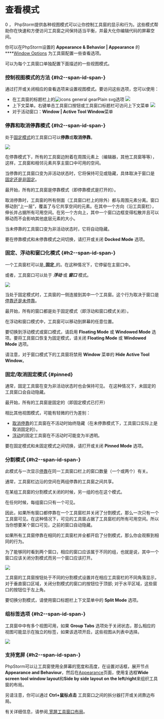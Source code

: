 # 查看模式

0                                                         ，                                        PhpStorm提供各种视图模式可以让你控制工具窗的显示和行为。这些模式帮助你在快速和方便访问工具窗之间保持适当平衡，并最大化你编辑代码的屏幕空间。

你可以在PhpStorm设置的 **Appearance & Behavior \| Appearance** 的 ****[Window Options](https://www.jetbrains.com/help/phpstorm/settings-appearance.html#window_options) 为工具窗配置一些查看选项。

可以为每个工具窗口单独配置下面描述的一些视图模式。

### 控制视图模式的方法 {#h2--span-id-span-}

通过打开或关闭相应的查看选项来设置视图模式。要访问这些选项，您可以使用：

* 在工具窗的标题栏上的![icons general gearPlain svg](https://www.jetbrains.com/help/img/idea/2018.2/icons.general.gearPlain.svg@2x.png)选项  ![](../../.gitbook/assets/tool_window_viewing_modes-1.png) 
* 上下文菜单。右键单击工具窗口按钮或工具窗口标题栏可访问上下文菜单  ![](../../.gitbook/assets/ws_ps_tool_window_viewing_modes.png) 
* 对于活动窗口：**Window \| Active Tool Window**菜单

### 停靠和取消停靠模式 {#h2--span-id-span-}

处于[固定模式](https://www.jetbrains.com/help/phpstorm/viewing-modes.html#floating)的工具窗口可以**停靠**或**取消停靠**。

![](../../.gitbook/assets/ps_tool_windows_docked_undocked.png)

在停靠模式下，所有的工具窗边附着在周围元素上（编辑器，其他工具窗等等），这样，工具窗和相邻元素共享主窗口中可用的空间。

当停靠的工具窗口变为非活动状态时，它将保持可见或隐藏，具体取决于窗口是 [固定还是非固定](https://www.jetbrains.com/help/phpstorm/viewing-modes.html#pinned)。

最开始，所有的工具窗是停靠模式（即停靠模式是打开的）。

取消停靠时，工具窗的所有侧面（工具窗口栏上的除外）都与周围元素分离。窗口移动到“上一层”，覆盖了与它共享空间的元素。在其中一个方向（沿工具窗栏），伸长并占据所有可用空间。在另一个方向上，其中一个窗口边框变得松散并且可以移动而不会影响其他底层元素的大小。

当未停靠的工具窗口变为非活动状态时，它将自动隐藏。

要在停靠模式和未停靠模式之间切换，请打开或关闭 **Docked Mode** 选项。

### 固定、浮动和窗口化模式 {#h2--span-id-span-}

一个工具窗栏可以是_**固定**_的。在这种情况下，它停留在主窗口中。

或者，工具窗口可以处于 _**浮动**_ 或 _**窗口**_ 模式。

![](../../.gitbook/assets/ps_tool_windows_fixed_floating.png)

当处于固定模式时，工具窗的一侧连接到其中一个工具窗。这个行为取决于窗口是[停靠还是未停靠](https://www.jetbrains.com/help/phpstorm/viewing-modes.html#docked)。

最开始，所有的窗口都是处于固定模式（即浮动和窗口模式关闭）。

在浮动和窗口模式中，工具窗可以移动到屏幕的任意位置。

要切换到浮动模式或窗口模式，请启用 **Floating Mode** 或 **Windowed Mode** 选项。要将工具窗口恢复为固定模式，请关闭 **Floating Mode** 或 **Windowed Mode** 选项。

请注意，对于窗口模式下的工具窗将禁用 **Window** 菜单的 **Hide Active Tool Window**。

### 固定/取消固定模式 {#pinned}

通常，固定工具窗在变为非活动状态时也会保持可见。 在这种情况下，未固定的工具窗口会自动隐藏。

最开始，所有的工具窗是固定的（即固定模式已打开）

相比其他视图模式，可能有轻微的行为差别：

* [取消停靠](https://www.bookstack.cn/read/phpstorm_trans_cn/%E5%A6%82%E4%BD%95%E4%BD%BF%E7%94%A8-%E5%B8%B8%E8%A7%84%E6%8C%87%E5%8D%97-PhpStorm%E5%B7%A5%E5%85%B7%E7%AA%97-%E6%9F%A5%E7%9C%8B%E6%A8%A1%E5%BC%8F.md#%E5%81%9C%E9%9D%A0%E5%92%8C%E5%8F%96%E6%B6%88%E5%81%9C%E9%9D%A0%E6%A8%A1%E5%BC%8F)的工具窗在不活动时始终隐藏（在未停靠模式下，工具窗口实际上是取消固定的）。
* [浮动](https://www.bookstack.cn/read/phpstorm_trans_cn/%E5%A6%82%E4%BD%95%E4%BD%BF%E7%94%A8-%E5%B8%B8%E8%A7%84%E6%8C%87%E5%8D%97-PhpStorm%E5%B7%A5%E5%85%B7%E7%AA%97-%E6%9F%A5%E7%9C%8B%E6%A8%A1%E5%BC%8F.md#%E5%9B%BA%E5%AE%9A%E6%B5%AE%E5%8A%A8%E5%92%8C%E7%AA%97%E5%8F%A3%E5%8C%96%E6%A8%A1%E5%BC%8F)的固定工具窗在不活动时可能变为半透明。

要在固定模式和未固定模式之间切换，请打开或关闭 **Pinned Mode** 选项。

### 分割模式 {#h2--span-id-span-}

此模式与一次显示[停靠](https://www.jetbrains.com/help/phpstorm/viewing-modes.html#docked)在同一工具窗口栏上的窗口数量（一个或两个）有关。

通常，工具窗栏边沿的空间在两组停靠的工具窗之间共享。

在某组工具窗的分割模式关闭的时候，另一组的也在这个模式。

在任何时候，每组窗口只有一个可见。

因此，如果所有窗口都停靠在一个工具窗栏并关闭了分割模式，那么一次只有一个工具窗可见。在这种情况下，可见的工具窗占据了工具窗栏的所有可用空间。所以当你想要某个窗口可见，之前的窗口自动隐藏。

如果所有工具窗停靠在相同的工具窗栏并全都开启了分割模式，那么你会观察到相同的行为。

为了能够同时看到两个窗口，相应的窗口应该属于不同的组，也就是说，其中一个窗口应该关闭分割模式而另一个窗口应该打开。

![](../../.gitbook/assets/ps_tool_windows_split_on_off.png)

工具窗的工具窗按钮处于不同的分割模式设置并在相应工具窗栏的不同角落显示，对于垂直窗口区域，关闭分割模式的窗口的按钮位于顶部; 对于水平区域，这些窗口的按钮位于左上角。

要切换分割模式，请使用窗口标题栏上下文菜单中的 **Split Mode** 选项。

### 组标签选项 {#h2--span-id-span-}

工具窗中中有多个视图可用，如果 **Group Tabs** 选项处于关闭状态，那么相应的视图可能显示在独立的标签，如果该选项开启，这些视图从列表中选择。

![](../../.gitbook/assets/show_views_as_tabs.png)

### 支持宽屏 {#h2--span-id-span-}

PhpStorm可以让工具窗使用全屏幕的宽度和高度，在设置对话框，展开节点**Appearance and Behaviour**，然后在[Appearance](https://www.bookstack.cn/read/phpstorm_trans_cn/$%E5%A6%82%E4%BD%95%E4%BD%BF%E7%94%A8-%E5%B8%B8%E8%A7%84%E6%8C%87%E5%8D%97-PhpStorm%E5%B7%A5%E5%85%B7%E7%AA%97-%E5%8F%82%E8%80%83-%E8%AE%BE%E7%BD%AE%E5%8F%82%E6%95%B0%E5%AF%B9%E8%AF%9D%E6%A1%86-%E5%A4%96%E8%A7%82%E8%A1%8C%E4%B8%BA-%E5%A4%96%E8%A7%82.md)页面，使用复选框**Wide screen tool window layout**和**Side by side layout on the left/right**来组织工具窗的布局。

另请注意，你可以通过 **Ctrl+鼠标点击** 工具窗口之间的拆分器打开或关闭靠边布局。

有关详细信息，请参阅[ 宽屏工具窗口布局](https://www.jetbrains.com/help/phpstorm/settings-appearance.html#wide)。

